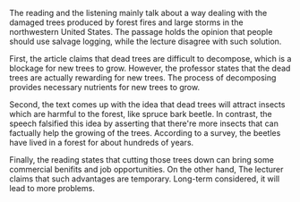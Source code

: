
The reading and the listening mainly talk about a way dealing with the damaged
trees produced by forest fires and large storms in the northwestern United
States. The passage holds the opinion that people should use salvage logging,
while the lecture disagree with such solution.

First, the article claims that dead trees are difficult to decompose, which is
a blockage for new trees to grow. However, the professor states that the dead
trees are actually rewarding for new trees. The process of decomposing provides
necessary nutrients for new trees to grow.

Second, the text comes up with the idea that dead trees will attract insects
which are harmful to the forest, like spruce bark beetle. In contrast, the
speech falsified this idea by asserting that there're more insects that can
factually help the growing of the trees. According to a survey, the beetles
have lived in a forest for about hundreds of years.

Finally, the reading states that cutting those trees down can bring some
commercial benifits and job opportunities. On the other hand, The lecturer
claims that such advantages are temporary. Long-term considered, it will lead
to more problems.
